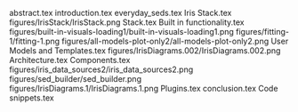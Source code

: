 abstract.tex
introduction.tex
everyday_seds.tex
Iris Stack.tex
figures/IrisStack/IrisStack.png
Stack.tex
Built in functionality.tex
figures/built-in-visuals-loading1/built-in-visuals-loading1.png
figures/fitting-1/fitting-1.png
figures/all-models-plot-only2/all-models-plot-only2.png
User Models and Templates.tex
figures/IrisDiagrams.002/IrisDiagrams.002.png
Architecture.tex
Components.tex
figures/iris_data_sources2/iris_data_sources2.png
figures/sed_builder/sed_builder.png
figures/IrisDiagrams.1/IrisDiagrams.1.png
Plugins.tex
conclusion.tex
Code snippets.tex